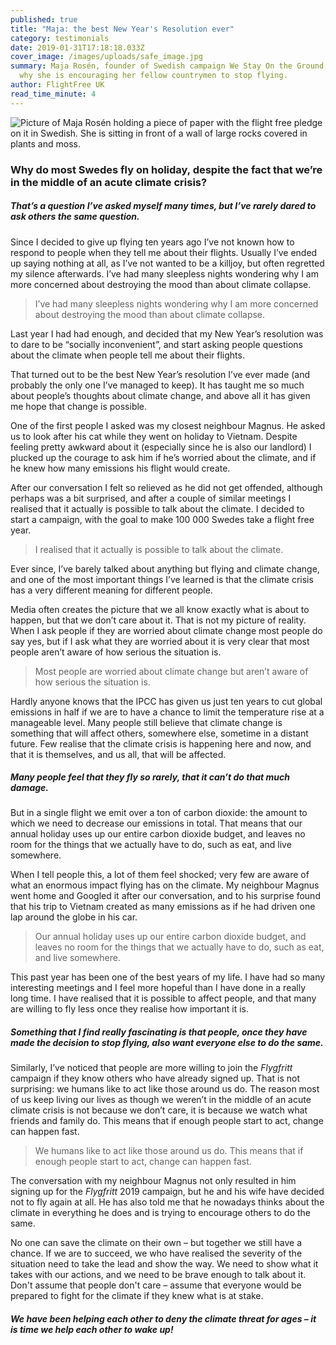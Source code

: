 ```yaml
---
published: true
title: "Maja: the best New Year's Resolution ever"
category: testimonials
date: 2019-01-31T17:18:18.033Z
cover_image: /images/uploads/safe_image.jpg
summary: Maja Rosén, founder of Swedish campaign We Stay On the Ground, tells us
  why she is encouraging her fellow countrymen to stop flying.
author: FlightFree UK
read_time_minute: 4
---
```

![Picture of Maja Rosén holding a piece of paper with the flight free pledge on it in Swedish. She is sitting in front of a wall of large rocks covered in plants and moss. ](/images/uploads/safe_image.jpg "Maja holding her flight free pledge ")

### **Why do most Swedes fly on holiday, despite the fact that we’re in the middle of an acute climate crisis?**

##### That’s a question I’ve asked myself many times, but I’ve rarely dared to ask others the same question. 

Since I decided to give up flying ten years ago I’ve not known how to respond to people when they tell me about their flights. Usually I’ve ended up saying nothing at all, as I’ve not wanted to be a killjoy, but often regretted my silence afterwards. I’ve had many sleepless nights wondering why I am more concerned about destroying the mood than about climate collapse. 

> I’ve had many sleepless nights wondering why I am more concerned about destroying the mood than about climate collapse.

Last year I had had enough, and decided that my New Year’s resolution was to dare to be “socially inconvenient”, and start asking people questions about the climate when people tell me about their flights. 

That turned out to be the best New Year’s resolution I’ve ever made (and probably the only one I’ve managed to keep). It has taught me so much about people’s thoughts about climate change, and above all it has given me hope that change is possible. 

One of the first people I asked was my closest neighbour Magnus. He asked us to look after his cat while they went on holiday to Vietnam. Despite feeling pretty awkward about it (especially since he is also our landlord) I plucked up the courage to ask him if he’s worried about the climate, and if he knew how many emissions his flight would create.

After our conversation I felt so relieved as he did not get offended, although perhaps was a bit surprised, and after a couple of similar meetings I realised that it actually is possible to talk about the climate. I decided to start a campaign, with the goal to make 100 000 Swedes take a flight free year. 

> I realised that it actually is possible to talk about the climate.

Ever since, I’ve barely talked about anything but flying and climate change, and one of the most important things I’ve learned is that the climate crisis has a very different meaning for different people.

Media often creates the picture that we all know exactly what is about to happen, but that we don’t care about it. That is not my picture of reality. When I ask people if they are worried about climate change most people do say yes, but if I ask what they are worried about it is very clear that most people aren’t aware of how serious the situation is. 

> Most people are worried about climate change but aren’t aware of how serious the situation is.

Hardly anyone knows that the IPCC has given us just ten years to cut global emissions in half if we are to have a chance to limit the temperature rise at a manageable level. Many people still believe that climate change is something that will affect others, somewhere else, sometime in a distant future. Few realise that the climate crisis is happening here and now, and that it is themselves, and us all, that will be affected. 

##### Many people feel that they fly so rarely, that it can’t do that much damage.

But in a single flight we emit over a ton of carbon dioxide: the amount to which we need to decrease our emissions in total. That means that our annual holiday uses up our entire carbon dioxide budget, and leaves no room for the things that we actually have to do, such as eat, and live somewhere. 

When I tell people this, a lot of them feel shocked; very few are aware of what an enormous impact flying has on the climate. My neighbour Magnus went home and Googled it after our conversation, and to his surprise found that his trip to Vietnam created as many emissions as if he had driven one lap around the globe in his car. 

> Our annual holiday uses up our entire carbon dioxide budget, and leaves no room for the things that we actually have to do, such as eat, and live somewhere. 

This past year has been one of the best years of my life. I have had so many interesting meetings and I feel more hopeful than I have done in a really long time. I have realised that it is possible to affect people, and that many are willing to fly less once they realise how important it is. 

##### Something that I find really fascinating is that people, once they have made the decision to stop flying, also want everyone else to do the same.

Similarly, I’ve  noticed that people are more willing to join the *Flygfritt* campaign if they know others who have already signed up. That is not surprising: we humans like to act like those around us do. The reason most of us keep living our lives as though we weren’t in the middle of an acute climate crisis is not because we don’t care, it is because we watch what friends and family do. This means that if enough people start to act, change can happen fast. 

> We humans like to act like those around us do. This means that if enough people start to act, change can happen fast.

The conversation with my neighbour Magnus not only resulted in him signing up for the *Flygfritt* 2019 campaign, but he and his wife have decided not to fly again at all. He has also told me that he nowadays thinks about the climate in everything he does and is trying to encourage others to do the same.

No one can save the climate on their own – but together we still have a chance. If we are to succeed, we who have realised the severity of the situation need to take the lead and show the way. We need to show what it takes with our actions, and we need to be brave enough to talk about it. Don't assume that people don't care – assume that everyone would be prepared to fight for the climate if they knew what is at stake.

##### We have been helping each other to deny the climate threat for ages – it is time we help each other to wake up!